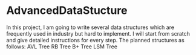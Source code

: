 # AdvancedDataStucture
In this project, I am going to write several data structures which are frequently used in industry but hard to implement. I will start from scratch and give detailed instructions for every step.
The planned structures as follows:
AVL Tree
RB Tree
B+ Tree
LSM Tree
